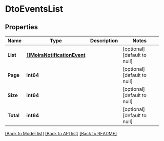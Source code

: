 # DtoEventsList

## Properties
Name | Type | Description | Notes
------------ | ------------- | ------------- | -------------
**List** | [**[]MoiraNotificationEvent**](moira.NotificationEvent.md) |  | [optional] [default to null]
**Page** | **int64** |  | [optional] [default to null]
**Size** | **int64** |  | [optional] [default to null]
**Total** | **int64** |  | [optional] [default to null]

[[Back to Model list]](../README.md#documentation-for-models) [[Back to API list]](../README.md#documentation-for-api-endpoints) [[Back to README]](../README.md)

